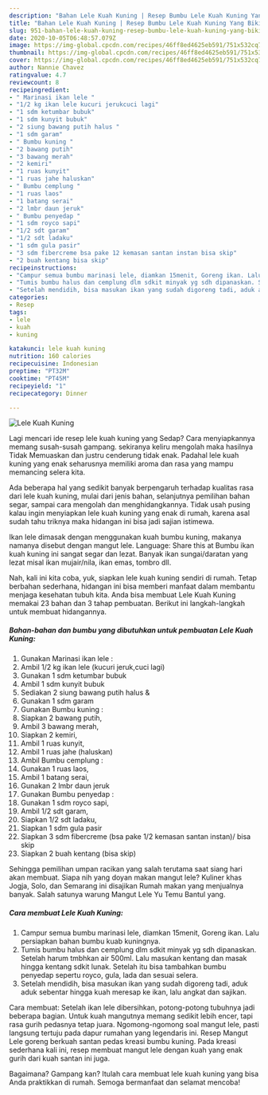 ```yaml
---
description: "Bahan Lele Kuah Kuning | Resep Bumbu Lele Kuah Kuning Yang Bikin Ngiler"
title: "Bahan Lele Kuah Kuning | Resep Bumbu Lele Kuah Kuning Yang Bikin Ngiler"
slug: 951-bahan-lele-kuah-kuning-resep-bumbu-lele-kuah-kuning-yang-bikin-ngiler
date: 2020-10-05T06:48:57.079Z
image: https://img-global.cpcdn.com/recipes/46ff8ed4625eb591/751x532cq70/lele-kuah-kuning-foto-resep-utama.jpg
thumbnail: https://img-global.cpcdn.com/recipes/46ff8ed4625eb591/751x532cq70/lele-kuah-kuning-foto-resep-utama.jpg
cover: https://img-global.cpcdn.com/recipes/46ff8ed4625eb591/751x532cq70/lele-kuah-kuning-foto-resep-utama.jpg
author: Nannie Chavez
ratingvalue: 4.7
reviewcount: 8
recipeingredient:
- " Marinasi ikan lele "
- "1/2 kg ikan lele kucuri jerukcuci lagi"
- "1 sdm ketumbar bubuk"
- "1 sdm kunyit bubuk"
- "2 siung bawang putih halus "
- "1 sdm garam"
- " Bumbu kuning "
- "2 bawang putih"
- "3 bawang merah"
- "2 kemiri"
- "1 ruas kunyit"
- "1 ruas jahe haluskan"
- " Bumbu cemplung "
- "1 ruas laos"
- "1 batang serai"
- "2 lmbr daun jeruk"
- " Bumbu penyedap "
- "1 sdm royco sapi"
- "1/2 sdt garam"
- "1/2 sdt ladaku"
- "1 sdm gula pasir"
- "3 sdm fibercreme bsa pake 12 kemasan santan instan bisa skip"
- "2 buah kentang bisa skip"
recipeinstructions:
- "Campur semua bumbu marinasi lele, diamkan 15menit, Goreng ikan. Lalu persiapkan bahan bumbu kuab kuningnya."
- "Tumis bumbu halus dan cemplung dlm sdkit minyak yg sdh dipanaskan. Setelah harum tmbhkan air 500ml. Lalu masukan kentang dan masak hingga kentang sdkit lunak. Setelah itu bisa tambahkan bumbu penyedap sepertu royco, gula, lada dan sesuai selera."
- "Setelah mendidih, bisa masukan ikan yang sudah digoreng tadi, aduk aduk sebentar hingga kuah meresap ke ikan, lalu angkat dan sajikan."
categories:
- Resep
tags:
- lele
- kuah
- kuning

katakunci: lele kuah kuning 
nutrition: 160 calories
recipecuisine: Indonesian
preptime: "PT32M"
cooktime: "PT45M"
recipeyield: "1"
recipecategory: Dinner

---
```



![Lele Kuah Kuning](https://img-global.cpcdn.com/recipes/46ff8ed4625eb591/751x532cq70/lele-kuah-kuning-foto-resep-utama.jpg)

Lagi mencari ide resep lele kuah kuning yang Sedap? Cara menyiapkannya memang susah-susah gampang. sekiranya keliru mengolah maka hasilnya Tidak Memuaskan dan justru cenderung tidak enak. Padahal lele kuah kuning yang enak seharusnya memiliki aroma dan rasa yang mampu memancing selera kita.

Ada beberapa hal yang sedikit banyak berpengaruh terhadap kualitas rasa dari lele kuah kuning, mulai dari jenis bahan, selanjutnya pemilihan bahan segar, sampai cara mengolah dan menghidangkannya. Tidak usah pusing kalau ingin menyiapkan lele kuah kuning yang enak di rumah, karena asal sudah tahu triknya maka hidangan ini bisa jadi sajian istimewa.

Ikan lele dimasak dengan menggunakan kuah bumbu kuning, makanya namanya disebut dengan mangut lele. Language: Share this at Bumbu ikan kuah kuning ini sangat segar dan lezat. Banyak ikan sungai/daratan yang lezat misal ikan mujair/nila, ikan emas, tombro dll.


Nah, kali ini kita coba, yuk, siapkan lele kuah kuning sendiri di rumah. Tetap berbahan sederhana, hidangan ini bisa memberi manfaat dalam membantu menjaga kesehatan tubuh kita. Anda bisa membuat Lele Kuah Kuning memakai 23 bahan dan 3 tahap pembuatan. Berikut ini langkah-langkah untuk membuat hidangannya.

<!--inarticleads1-->

##### Bahan-bahan dan bumbu yang dibutuhkan untuk pembuatan Lele Kuah Kuning:

1. Gunakan  Marinasi ikan lele :
1. Ambil 1/2 kg ikan lele (kucuri jeruk,cuci lagi)
1. Gunakan 1 sdm ketumbar bubuk
1. Ambil 1 sdm kunyit bubuk
1. Sediakan 2 siung bawang putih halus &amp;
1. Gunakan 1 sdm garam
1. Gunakan  Bumbu kuning :
1. Siapkan 2 bawang putih,
1. Ambil 3 bawang merah,
1. Siapkan 2 kemiri,
1. Ambil 1 ruas kunyit,
1. Ambil 1 ruas jahe (haluskan)
1. Ambil  Bumbu cemplung :
1. Gunakan 1 ruas laos,
1. Ambil 1 batang serai,
1. Gunakan 2 lmbr daun jeruk
1. Gunakan  Bumbu penyedap :
1. Gunakan 1 sdm royco sapi,
1. Ambil 1/2 sdt garam,
1. Siapkan 1/2 sdt ladaku,
1. Siapkan 1 sdm gula pasir
1. Siapkan 3 sdm fibercreme (bsa pake 1/2 kemasan santan instan)/ bisa skip
1. Siapkan 2 buah kentang (bisa skip)


Sehingga pemilihan umpan racikan yang salah terutama saat siang hari akan membuat. Siapa nih yang doyan makan mangut lele? Kuliner khas Jogja, Solo, dan Semarang ini disajikan Rumah makan yang menjualnya banyak. Salah satunya warung Mangut Lele Yu Temu Bantul yang. 

<!--inarticleads2-->

##### Cara membuat Lele Kuah Kuning:

1. Campur semua bumbu marinasi lele, diamkan 15menit, Goreng ikan. Lalu persiapkan bahan bumbu kuab kuningnya.
1. Tumis bumbu halus dan cemplung dlm sdkit minyak yg sdh dipanaskan. Setelah harum tmbhkan air 500ml. Lalu masukan kentang dan masak hingga kentang sdkit lunak. Setelah itu bisa tambahkan bumbu penyedap sepertu royco, gula, lada dan sesuai selera.
1. Setelah mendidih, bisa masukan ikan yang sudah digoreng tadi, aduk aduk sebentar hingga kuah meresap ke ikan, lalu angkat dan sajikan.


Cara membuat: Setelah ikan lele dibersihkan, potong-potong tubuhnya jadi beberapa bagian. Untuk kuah mangutnya memang sedikit lebih encer, tapi rasa gurih pedasnya tetap juara. Ngomong-ngomong soal mangut lele, pasti langsung tertuju pada dapur rumahan yang legendaris ini. Resep Mangut Lele goreng berkuah santan pedas kreasi bumbu kuning. Pada kreasi sederhana kali ini, resep membuat mangut lele dengan kuah yang enak gurih dari kuah santan ini juga. 

Bagaimana? Gampang kan? Itulah cara membuat lele kuah kuning yang bisa Anda praktikkan di rumah. Semoga bermanfaat dan selamat mencoba!

